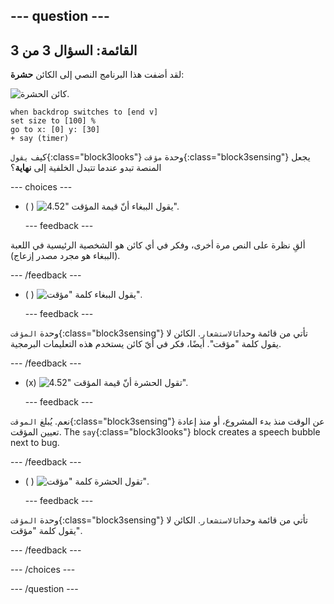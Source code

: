 --- question ---
---
القائمة: السؤال 3 من 3
---

لقد أضفت هذا البرنامج النصي إلى الكائن **حشرة**:

![كائن الحشرة.](images/bug-sprite.png)

```blocks3
when backdrop switches to [end v]
set size to [100] % 
go to x: [0] y: [30] 
+ say (timer) 
```

كيف `يقول`{:class="block3looks"} وحدة `مؤقت`{:class="block3sensing"} يجعل المنصة تبدو عندما تتبدل الخلفية إلى **نهاية**؟

--- choices ---

- ( ) ![يقول الببغاء أنّ قيمة المؤقت "4.52".](images/quiz_parrot_number.png)

  --- feedback ---

ألقِ نظرة على النص مرة أخرى، وفكر في أي كائن هو الشخصية الرئيسية في اللعبة (الببغاء هو مجرد مصدر إزعاج).

  --- /feedback ---

- ( ) ![يقول الببغاء كلمة "مؤقت".](images/quiz_parrot_timer.png)

  --- feedback ---

وحدة `المؤقت`{:class="block3sensing"} تأتي من قائمة وحدات`الاستشعار`. الكائن لا يقول كلمة "مؤقت". أيضًا، فكر في أيّ كائن يستخدم هذه التعليمات البرمجية.

  --- /feedback ---

- (x) ![تقول الحشرة أنّ قيمة المؤقت "4.52".](images/quiz_bug_number.png)

  --- feedback ---

نعم. يُبلغ `الموقت`{:class="block3sensing"} عن الوقت منذ بدء المشروع، أو منذ إعادة تعيين المؤقت. The `say`{:class="block3looks"} block creates a speech bubble next to bug.

  --- /feedback ---

- ( ) ![تقول الحشرة كلمة "مؤقت".](images/quiz_bug_timer.png)

  --- feedback ---

وحدة `المؤقت`{:class="block3sensing"} تأتي من قائمة وحدات`الاستشعار`. الكائن لا يقول كلمة "مؤقت".

  --- /feedback ---

--- /choices ---

--- /question ---





